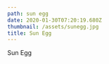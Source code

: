 ```yaml
---
path: sun egg
date: 2020-01-30T07:20:19.680Z
thumbnail: /assets/sunegg.jpg
title: Sun Egg
---
```


Sun Egg
